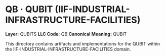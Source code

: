 # QB · QUBIT (IIF-INDUSTRIAL-INFRASTRUCTURE-FACILITIES)

**Layer:** QUBITS
**LLC Code:** QB
**Canonical Meaning:** QUBIT

This directory contains artifacts and implementations for the QUBIT within the IIF-INDUSTRIAL-INFRASTRUCTURE-FACILITIES domain.
